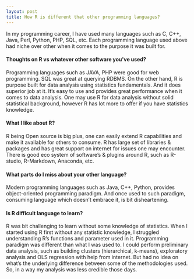 ```yaml
---
layout: post
title: How R is different that other programming languages?
---
```


In my programming career, I have used many languages such as C, C++, Java, Perl, Python, PHP, SQL, etc. Each programming language used above had niche over other when it comes to the purpose it was built for.

#### Thoughts on R vs whatever other software you've used?  
Programming languages such as JAVA, PHP were good for web programming. SQL was great at querying RDBMS. On the other hand, R is purpose built for data analysis using statistics fundamentals. And it does superior job at it. It’s easy to use and provides great performance when it comes to data analysis. One may use R for data analysis without solid statistical background, however R has lot more to offer if you have statistics knowledge. 

#### What I like about R?  
R being Open source is big plus, one can easily extend R capabilities and make it available for others to consume. R has large set of libraries & packages and has great support on internet for issues one may encounter. There is good eco system of software’s & plugins around R, such as R-studio, R-Markdown, Anaconda, etc.

#### What parts do I miss about your other language? 
Modern programming languages such as Java, C++, Python, provides object-oriented programming paradigm. And once used to such paradigm, consuming language which doesn’t embrace it, is bit disheartening.  

#### Is R difficult language to learn? 
R was bit challenging to learn without some knowledge of statistics.  When I started using R first without any statistic knowledge, I struggled understanding R’s functions and parameter used in it. Programming paradigm was different than what I was used to. I could perform preliminary data analysis, such as building clusters (hierarchical, k-means), exploratory analysis and OLS regression with help from internet. But had no idea on what’s the underlying difference between some of the methodologies used. So, in a way my analysis was less credible those days. 


